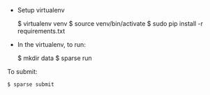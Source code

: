 * Setup virtualenv

	$ virtualenv venv
	$ source venv/bin/activate
	$ sudo pip install -r requirements.txt

* In the virtualenv, to run:

	$ mkdir data
	$ sparse run

To submit:

	$ sparse submit
